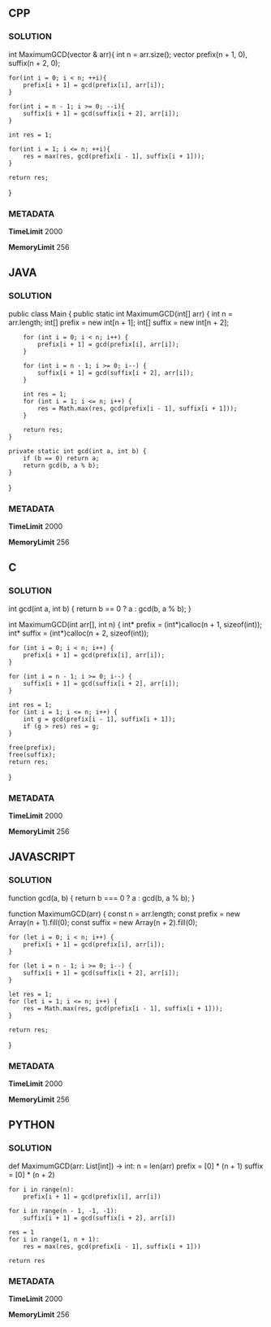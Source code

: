 ## CPP

### SOLUTION

int MaximumGCD(vector<int> & arr){
    int n = arr.size();
    vector<int> prefix(n + 1, 0), suffix(n + 2, 0);

    for(int i = 0; i < n; ++i){
        prefix[i + 1] = gcd(prefix[i], arr[i]);
    }

    for(int i = n - 1; i >= 0; --i){
        suffix[i + 1] = gcd(suffix[i + 2], arr[i]);
    }

    int res = 1;

    for(int i = 1; i <= n; ++i){
        res = max(res, gcd(prefix[i - 1], suffix[i + 1]));
    }

    return res;
}


### METADATA

**TimeLimit**
2000

**MemoryLimit**
256

## JAVA

### SOLUTION

public class Main {
    public static int MaximumGCD(int[] arr) {
        int n = arr.length;
        int[] prefix = new int[n + 1];
        int[] suffix = new int[n + 2];

        for (int i = 0; i < n; i++) {
            prefix[i + 1] = gcd(prefix[i], arr[i]);
        }

        for (int i = n - 1; i >= 0; i--) {
            suffix[i + 1] = gcd(suffix[i + 2], arr[i]);
        }

        int res = 1;
        for (int i = 1; i <= n; i++) {
            res = Math.max(res, gcd(prefix[i - 1], suffix[i + 1]));
        }

        return res;
    }

    private static int gcd(int a, int b) {
        if (b == 0) return a;
        return gcd(b, a % b);
    }
}


### METADATA

**TimeLimit**
2000

**MemoryLimit**
256

## C

### SOLUTION

int gcd(int a, int b) {
    return b == 0 ? a : gcd(b, a % b);
}

int MaximumGCD(int arr[], int n) {
    int* prefix = (int*)calloc(n + 1, sizeof(int));
    int* suffix = (int*)calloc(n + 2, sizeof(int));

    for (int i = 0; i < n; i++) {
        prefix[i + 1] = gcd(prefix[i], arr[i]);
    }

    for (int i = n - 1; i >= 0; i--) {
        suffix[i + 1] = gcd(suffix[i + 2], arr[i]);
    }

    int res = 1;
    for (int i = 1; i <= n; i++) {
        int g = gcd(prefix[i - 1], suffix[i + 1]);
        if (g > res) res = g;
    }

    free(prefix);
    free(suffix);
    return res;
}

### METADATA

**TimeLimit**
2000

**MemoryLimit**
256

## JAVASCRIPT

### SOLUTION

function gcd(a, b) {
    return b === 0 ? a : gcd(b, a % b);
}

function MaximumGCD(arr) {
    const n = arr.length;
    const prefix = new Array(n + 1).fill(0);
    const suffix = new Array(n + 2).fill(0);

    for (let i = 0; i < n; i++) {
        prefix[i + 1] = gcd(prefix[i], arr[i]);
    }

    for (let i = n - 1; i >= 0; i--) {
        suffix[i + 1] = gcd(suffix[i + 2], arr[i]);
    }

    let res = 1;
    for (let i = 1; i <= n; i++) {
        res = Math.max(res, gcd(prefix[i - 1], suffix[i + 1]));
    }

    return res;
}


### METADATA

**TimeLimit**
2000

**MemoryLimit**
256

## PYTHON

### SOLUTION



def MaximumGCD(arr: List[int]) -> int:
    n = len(arr)
    prefix = [0] * (n + 1)
    suffix = [0] * (n + 2)

    for i in range(n):
        prefix[i + 1] = gcd(prefix[i], arr[i])

    for i in range(n - 1, -1, -1):
        suffix[i + 1] = gcd(suffix[i + 2], arr[i])

    res = 1
    for i in range(1, n + 1):
        res = max(res, gcd(prefix[i - 1], suffix[i + 1]))

    return res


### METADATA

**TimeLimit**
2000

**MemoryLimit**
256
